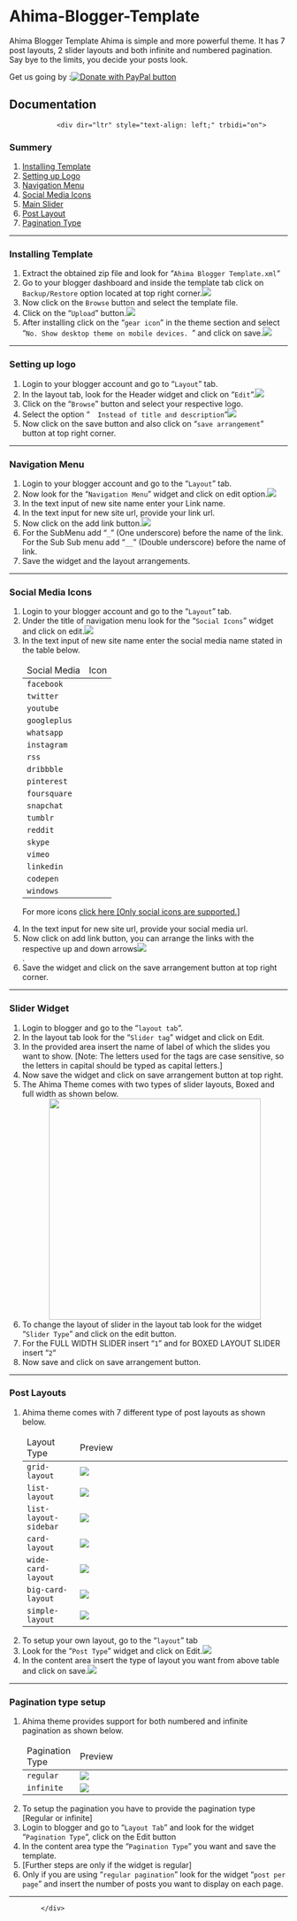 # Ahima-Blogger-Template
Ahima Blogger Template
Ahima is simple and more powerful theme. It has 7 post layouts, 2 slider layouts and both infinite and numbered pagination. Say bye to the limits, you decide your posts look.


  <span class='fltdon' style='float:left'>	Get us going by :</span> 	<a href="https://www.paypal.com/paypalme/blossomtheme" target="_blank"><img alt='Donate with PayPal button' border='0' name='submit' src='https://www.paypalobjects.com/en_GB/i/btn/btn_donateCC_LG.gif' title='PayPal - The safer, easier way to pay online!'/></a>

<h2>Documentation</h2>
<div class="entry-content">

				<div dir="ltr" style="text-align: left;" trbidi="on">
<div id="list_summery">
<h3>
Summery</h3>
<ol>
<li><a href="#installing_temp">Installing Template</a></li>
<li><a href="#setuplogo">Setting up Logo</a></li>
<li><a href="#navigation_menu_setup">Navigation Menu</a></li>
<li><a href="#social_setup">Social Media Icons</a></li>
<li><a href="#slider_setup">Main Slider</a></li>
<li><a href="#posting_setup">Post Layout</a></li>
<li><a href="#paginate_setup">Pagination Type</a></li>
</ol>
</div>
<hr>
<div id="installing_temp">
<h3>
Installing Template</h3>
<ol>
<li> Extract the obtained zip file and look for “<code>Ahima Blogger Template.xml</code>“</li>
<li> Go to your blogger dashboard and inside the template tab click on <code>Backup/Restore</code> option located at top right corner.<img data-original-height="768" data-original-width="1402" src="https://1.bp.blogspot.com/-aeIwBQZtHbI/WbFIScmSJ7I/AAAAAAAAAd0/SlqLsnVypxozCSHvVypW5jCctvBT-pfRgCLcBGAs/s1600/upload%2Bone.png" border="0"></li>
<li> Now click on the <code>Browse</code> button and select the template file.</li>
<li> Click on the “<code>Upload</code>” button.<img data-original-height="422" data-original-width="741" src="https://2.bp.blogspot.com/-qZwuCi-kwmU/WbFJVo3YCrI/AAAAAAAAAeA/RT8heqZSuA8cabhvHqwOqKLFnNyKWTfnQCLcBGAs/s1600/upload.png" border="0"></li>
<li> After installing click on the “<code>gear icon</code>” in the theme section and select “<code>No. Show desktop theme on mobile devices. </code>” and click on save.<img data-original-height="690" data-original-width="845" src="https://3.bp.blogspot.com/-uv7oZjSfhk4/WbFMazLGvxI/AAAAAAAAAeM/yYVZKGT8r6kmlH9iBOiRDaDwW_8R-unWACLcBGAs/s1600/mobile.png" border="0"></li>
</ol>
</div>
<hr>
<div id="setuplogo">
<h3>
Setting up logo</h3>
<ol>
<li> Login to your blogger account and go to “<code>Layout</code>” tab.</li>
<li> In the layout tab, look for the Header widget and click on “<code>Edit</code>“.<img data-original-height="841" data-original-width="1085" src="https://2.bp.blogspot.com/-XAUrcdfGSeo/WbFO-XnpmbI/AAAAAAAAAeY/FtYQU_i6v70sJ-jjGGKPb5Z0CXhIS1KCgCLcBGAs/s1600/logoupload.png" border="0"></li>
<li> Click on the “<code>Browse</code>” button and select your respective logo.</li>
<li> Select the option “<code>  Instead of title and description</code>“<img data-original-height="732" data-original-width="665" src="https://4.bp.blogspot.com/-xmc2RUEAnws/WbFPKQE0YBI/AAAAAAAAAec/iJcznzsX3cEBHFofld7Yel1PnfHUfWGlQCLcBGAs/s1600/logo2.png" border="0"></li>
<li> Now click on the save button and also click on “<code>save arrangement</code>” button at top right corner.</li>
</ol>
</div>
<hr>
<div id="navigation_menu_setup">
<h3>
Navigation Menu</h3>
<ol>
<li> Login to your blogger account and go to the “<code>Layout</code>” tab.</li>
<li> Now look for the “<code>Navigation Menu</code>” widget and click on edit option.<img data-original-height="652" data-original-width="795" src="https://1.bp.blogspot.com/-ZwIalXBdlqg/WbFWnwHMEaI/AAAAAAAAAes/GySIFiar_CsuJxkrjJVlDAln1ruUQsJWwCLcBGAs/s1600/navigation1.png" border="0"></li>
<li> In the text input of new site name enter your Link name.</li>
<li> In the text input for new site url, provide your link url.</li>
<li> Now click on the add link button.<img data-original-height="718" data-original-width="657" src="https://2.bp.blogspot.com/-cSucuWu45H4/WbFWtcwolbI/AAAAAAAAAew/tFqRw1eCVXASw0fpaIYLEiFVAdwr4nxrwCLcBGAs/s1600/navigation%2B2.png" border="0"></li>
<li> For the SubMenu add “<code>_</code>” (One underscore) before the name of the link. For the Sub Sub menu add “<code>__</code>” (Double underscore) before the name of link.</li>
<li> Save the widget and the layout arrangements.</li>
</ol>
</div>
<hr>
<div id="social_setup">
<h3>
Social Media Icons</h3>
<ol>
<li> Login to your blogger account and go to the “<code>Layout</code>” tab.</li>
<li> Under the title of navigation menu look for the “<code>Social Icons</code>” widget and click on edit.<img data-original-height="684" data-original-width="855" src="https://2.bp.blogspot.com/-CVhy24ThAXA/WbFfSOHQiuI/AAAAAAAAAfA/oSTVHe9f-CkPdChB9fs-ISfL8u975e4nQCLcBGAs/s1600/social1.png" border="0"></li>
<li> In the text input of new site name enter the social media name stated in the table below.<br>
<table style="width: 100%;">
<thead>
<tr>
<td>Social Media</td>
<td>Icon</td>
</tr>
</thead>
<tbody>
<tr>
<td><code>facebook</code></td>
<td><i class="ion-social-facebook"></i></td>
</tr>
<tr>
<td><code>twitter</code></td>
<td><i class="ion-social-twitter"></i></td>
</tr>
<tr>
<td><code>youtube</code></td>
<td><i class="ion-social-youtube"></i></td>
</tr>
<tr>
<td><code>googleplus</code></td>
<td><i class="ion-social-googleplus"></i></td>
</tr>
<tr>
<td><code>whatsapp</code></td>
<td><i class="ion-social-whatsapp"></i></td>
</tr>
<tr>
<td><code>instagram</code></td>
<td><i class="ion-social-instagram"></i></td>
</tr>
<tr>
<td><code>rss</code></td>
<td><i class="ion-social-rss"></i></td>
</tr>
<tr>
<td><code>dribbble</code></td>
<td><i class="ion-social-dribbble"></i></td>
</tr>
<tr>
<td><code>pinterest</code></td>
<td><i class="ion-social-pinterest"></i></td>
</tr>
<tr>
<td><code>foursquare</code></td>
<td><i class="ion-social-foursquare"></i></td>
</tr>
<tr>
<td><code>snapchat</code></td>
<td><i class="ion-social-snapchat"></i></td>
</tr>
<tr>
<td><code>tumblr</code></td>
<td><i class="ion-social-tumblr"></i></td>
</tr>
<tr>
<td><code>reddit</code></td>
<td><i class="ion-social-reddit"></i></td>
</tr>
<tr>
<td><code>skype</code></td>
<td><i class="ion-social-skype"></i></td>
</tr>
<tr>
<td><code>vimeo</code></td>
<td><i class="ion-social-vimeo"></i></td>
</tr>
<tr>
<td><code>linkedin</code></td>
<td><i class="ion-social-linkedin"></i></td>
</tr>
<tr>
<td><code>codepen</code></td>
<td><i class="ion-social-codepen"></i></td>
</tr>
<tr>
<td><code>windows</code></td>
<td><i class="ion-social-windows"></i></td>
</tr>
</tbody>
</table>
<p>For more icons <a href="http://ionicons.com/" target="_blank">click here [Only social icons are supported.]</a></p></li>
<li> In the text input for new site url, provide your social media url.</li>
<li> Now click on add link button, you can arrange the links with the respective up and down arrows<img data-original-height="943" data-original-width="522" src="https://1.bp.blogspot.com/-jKu1MOxlbPw/WbFfW87o31I/AAAAAAAAAfE/rrm3lZC4cisJaTp2PLc4hiuliKm2sn8PQCLcBGAs/s1600/social2.png" border="0"><br>
.</li>
<li> Save the widget and click on the save arrangement button at top right corner.</li>
</ol>
</div>
<hr>
<div id="slider_setup">
<h3>
Slider Widget</h3>
<ol>
<li> Login to blogger and go to the “<code>layout tab</code>“.</li>
<li> In the layout tab look for the “<code>Slider tag</code>” widget and click on Edit.</li>
<li> In the provided area insert the name of label of which the slides you want to show. [Note: The letters used for the tags are case sensitive, so the letters in capital should be typed as capital letters.]</li>
<li> Now save the widget and click on save arrangement button at top right.</li>
<li> The Ahima Theme comes with two types of slider layouts, Boxed and full width as shown below.
<div class="separator" style="clear: both; text-align: center;">
<a href="https://1.bp.blogspot.com/-uRzdJm_G_k8/WbFkJoMHcfI/AAAAAAAAAfU/4S5jk74UByUtJ2_Mo9j1aQwzNLmP5k-KgCLcBGAs/s1600/SLIDERS.png" imageanchor="1" style="margin-left: 1em; margin-right: 1em;"><img data-original-height="920" data-original-width="883" src="https://1.bp.blogspot.com/-uRzdJm_G_k8/WbFkJoMHcfI/AAAAAAAAAfU/4S5jk74UByUtJ2_Mo9j1aQwzNLmP5k-KgCLcBGAs/s400/SLIDERS.png" width="383" height="400" border="0"></a></div>
</li>
<li> To change the layout of slider in the layout tab look for the widget “<code>Slider Type</code>” and click on the edit button.</li>
<li> For the FULL WIDTH SLIDER insert “<code>1</code>” and for BOXED LAYOUT SLIDER insert “<code>2</code>“</li>
<li> Now save and click on save arrangement button.</li>
</ol>
</div>
</div>
<hr>
<div id="posting_setup">
<h3>Post Layouts</h3>
<ol>
<li> Ahima theme comes with 7 different type of post layouts as shown below.<br>
<table style="width: 100%;">
<thead>
<tr>
<td>Layout Type</td>
<td width="80%">Preview</td>
</tr>
</thead>
<tbody>
<tr>
<td><code>grid-layout</code></td>
<td><img src="https://1.bp.blogspot.com/-A4G0WlUrOC8/WbFqciX4UTI/AAAAAAAAAf0/7YQo9h0fWWUmfDJQD-iGytPEIxtbns4KgCLcBGAs/s640/grid-layout.png" border="0"></td>
</tr>
<tr>
<td><code>list-layout</code></td>
<td><img src="https://4.bp.blogspot.com/-sx4bjJytFzI/WbFq1Ho_pDI/AAAAAAAAAf4/5NR8hxNBBIMIfIFG8BAbbA7nqLKGHvgMQCLcBGAs/s640/list-layout.png" border="0"></td>
</tr>
<tr>
<td><code>list-layout-sidebar</code></td>
<td><img src="https://4.bp.blogspot.com/-SizcTKsgxOU/WbFrPqRAirI/AAAAAAAAAf8/R-wgfiAXti0iLN82_aaeLMme8gT2WeNZQCLcBGAs/s640/list-layout-sidebar.png" data-original-width="1600" data-original-height="899" border="0"></td>
</tr>
<tr>
<td><code>card-layout</code></td>
<td><img src="https://1.bp.blogspot.com/-co05G5rzsBI/WbFr4EzzsUI/AAAAAAAAAgE/Y1iu14tEZggXx3bTIqJuv0XtOHUNwAjLgCLcBGAs/s640/card-layout.png" data-original-width="1600" data-original-height="899" border="0"></td>
</tr>
<tr>
<td><code>wide-card-layout</code></td>
<td><img src="https://3.bp.blogspot.com/-9vf6Hl-wnnE/WbFsLotMi-I/AAAAAAAAAgI/Vzk8WAzwfhUJCEfE8qigRxkDqCrdegxGwCLcBGAs/s640/wide-card-layout.png" data-original-width="1600" data-original-height="899" border="0"></td>
</tr>
<tr>
<td><code>big-card-layout</code></td>
<td><img src="https://1.bp.blogspot.com/-jaXWFWgiby4/WbFseHOWjpI/AAAAAAAAAgM/Gr1hhEmPWL4L7cA48k5sp2YbBB-Z-9zpwCLcBGAs/s640/big-card-layout.png" data-original-width="1600" data-original-height="899" border="0"></td>
</tr>
<tr>
<td><code>simple-layout</code></td>
<td><img src="https://1.bp.blogspot.com/-Pf5klliCs18/WbFsq2YiCxI/AAAAAAAAAgQ/ybC3arEDF_EtnzkyiaAG3GB4AVyy7OzqQCLcBGAs/s640/simple-layout.png" data-original-width="1600" data-original-height="899" border="0"></td>
</tr>
</tbody>
</table>
</li>
<li> To setup your own layout, go to the “<code>layout</code>” tab</li>
<li> Look for the “<code>Post Type</code>” widget and click on Edit.<img src="https://3.bp.blogspot.com/-BbdcNYPL_JY/WbFuQw3AOlI/AAAAAAAAAgc/-8m5Q0_hfyUnP6M2oPk_DatSGfhLXGp_ACLcBGAs/s1600/postlayout1.png" data-original-width="735" data-original-height="700" border="0"></li>
<li> In the content area insert the type of layout you want from above table and click on save.<img src="https://2.bp.blogspot.com/-CCK2rqYosas/WbFuXIbgejI/AAAAAAAAAgg/KFN6xjg-3qcm38V8xZWJ_b1TYmDyJnb1ACLcBGAs/s1600/postlayout2.png" data-original-width="674" data-original-height="623" border="0"></li>
</ol>
</div>
<hr>
<div id="paginate_setup">
<h3>Pagination type setup</h3>
<ol>
<li> Ahima theme provides support for both numbered and infinite pagination as shown below.<br>
<table>
<thead>
<tr>
<td>Pagination Type</td>
<td width="80%">Preview</td>
</tr>
</thead>
<tbody>
<tr></tr>
<tr>
<td><code>regular</code></td>
<td width="80%"><img src="https://4.bp.blogspot.com/-yjSraQnVhkc/WbFyDUKMw0I/AAAAAAAAAgs/VBXjLgSSFgQCq9CiJ93bsG9NpAU9p70dQCLcBGAs/s1600/regular.png" data-original-width="975" data-original-height="126" border="0"></td>
</tr>
<tr>
<td><code>infinite</code></td>
<td width="80%"><img src="https://1.bp.blogspot.com/-Xv4ZP_fa-js/WbFyJcA_CuI/AAAAAAAAAgw/98jfmAHZm6MkM5ZGhHCofiRpjFPNQnTYACLcBGAs/s1600/loadmore.png" data-original-width="572" data-original-height="124" border="0"></td>
</tr>
</tbody>
</table>
</li>
<li> To setup the pagination you have to provide the pagination type [Regular or infinite]</li>
<li> Login to blogger and go to “<code>Layout Tab</code>” and look for the widget “<code>Pagination Type</code>“, click on the Edit button</li>
<li> In the content area type the “<code>Pagination Type</code>” you want and save the template.</li>
<li> [Further steps are only if the widget is regular]</li>
<li> Only if you are using “<code>regular pagination</code>” look for the widget “<code>post per page</code>” and insert the number of posts you want to display on each page.</li>
</ol>
</div>
<hr>

			</div>
